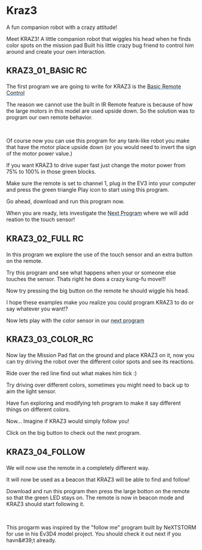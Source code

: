 # Kraz3

A fun companion robot with a crazy attitude!

Meet KRAZ3! A little companion robot that wiggles his head when he finds color spots on the mission pad
Built his little crazy bug friend to control him around and create your own interaction.


## <?xml version="1.0" encoding="utf-8"?><ActivityCopyPaste fontsize="16" fontfamily="Verdana" xmlns="http://www.ni.com/ActivityRichTextDocument.xsd"><p><b>KRAZ3_01_BASIC RC</b></p></ActivityCopyPaste>

<?xml version="1.0" encoding="utf-8"?><ActivityCopyPaste fontsize="12" fontfamily="Verdana" xmlns="http://www.ni.com/ActivityRichTextDocument.xsd"><p>The first program we are going to write for KRAZ3 is the <font color="#337CBB"><u><a action="GoToProgram:KRAZ3_01_BASIC RC.ev3p">Basic Remote Control</a></u></font>  </p><p /><p>The reason we cannot use the built in IR Remote feature is because of how the large motors in this model are used upside down. So the solution was to program our own remote behavior.</p><p> </p><p>Of course now you can use this program for any tank-like robot you make that have the motor place upside down (or you would need to invert the sign of the motor power value.) </p><p /><p>If you want KRAZ3 to drive super fast just change the motor power from 75% to 100% in those green blocks.</p><p /><p>Make sure the remote is set to channel 1, plug in the EV3 into your computer and press the green triangle Play icon to start using this program. </p><p /><p>Go ahead, download and run this program now.</p><p /><p>When you are ready, lets investigate the <font color="#337CBB"><u><a action="NavigateActivity-GoToNextSlide">Next Program</a></u></font> where we will add reation to the touch sensor!</p></ActivityCopyPaste>


## <?xml version="1.0" encoding="utf-8"?><ActivityCopyPaste fontsize="16" fontfamily="Verdana" xmlns="http://www.ni.com/ActivityRichTextDocument.xsd"><p><b>KRAZ3_02_FULL RC</b></p></ActivityCopyPaste>

<?xml version="1.0" encoding="utf-8"?><ActivityCopyPaste fontsize="12" fontfamily="Verdana" xmlns="http://www.ni.com/ActivityRichTextDocument.xsd"><p>In this program we explore the use of the touch sensor and an extra button on the remote.</p><p /><p>Try this program and see what happens when your or someone else touches the sensor. Thats right he does a crazy kung-fu move!!!</p><p /><p>Now try pressing the big button on the remote he should wiggle his head.</p><p /><p>I hope these examples make you realize you could program KRAZ3 to do or say whatever you want!?</p><p /><p /><p /><p>Now lets play with the color sensor in our <font color="#337CBB"><u><a action="NavigateActivity-GoToNextSlide">next program</a></u></font> </p></ActivityCopyPaste>


## <?xml version="1.0" encoding="utf-8"?><ActivityCopyPaste fontsize="16" fontfamily="Verdana" xmlns="http://www.ni.com/ActivityRichTextDocument.xsd"><p><b>KRAZ3_03_COLOR_RC</b></p></ActivityCopyPaste>

<?xml version="1.0" encoding="utf-8"?><ActivityCopyPaste fontsize="12" fontfamily="Verdana" xmlns="http://www.ni.com/ActivityRichTextDocument.xsd"><p>Now lay the Mission Pad flat on the ground and place KRAZ3 on it, now you can try driving the robot over the different color spots and see its reactions.</p><p /><p>Ride over the red line find out what makes him tick :)</p><p /><p>Try driving over different colors, sometimes you might need to back up to aim the light sensor.</p><p /><p>Have fun exploring and modifying teh program to make it say different things on different colors. </p><p /><p /><p /><p>Now... Imagine if KRAZ3 would simply follow you! </p><p>Click on the big button to check out the next program.</p></ActivityCopyPaste>


## <?xml version="1.0" encoding="utf-8"?><ActivityCopyPaste fontsize="16" fontfamily="Verdana" xmlns="http://www.ni.com/ActivityRichTextDocument.xsd"><p><b>KRAZ3_04_FOLLOW</b></p></ActivityCopyPaste>

<?xml version="1.0" encoding="utf-8"?><ActivityCopyPaste fontsize="12" fontfamily="Verdana" xmlns="http://www.ni.com/ActivityRichTextDocument.xsd"><p>We will now use the remote in a completely different way.</p><p>It will now be used as a beacon that KRAZ3 will be able to find and follow!</p><p /><p>Download and run this program then press the large botton on the remote so that the green LED stays on. The remote is now in beacon mode and KRAZ3 should start following it.</p><p> </p><p /><p /><p>This progarm was inspired by the "follow me" program built by NeXTSTORM for use in his Ev3D4 model project. You should check it out next if you havn&amp;#39;t already.  </p></ActivityCopyPaste>
